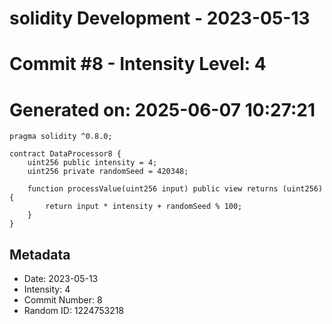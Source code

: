 ﻿# solidity Development - 2023-05-13
# Commit #8 - Intensity Level: 4
# Generated on: 2025-06-07 10:27:21
```solidity
pragma solidity ^0.8.0;

contract DataProcessor8 {
    uint256 public intensity = 4;
    uint256 private randomSeed = 420348;

    function processValue(uint256 input) public view returns (uint256) {
        return input * intensity + randomSeed % 100;
    }
}
```
## Metadata
- Date: 2023-05-13
- Intensity: 4
- Commit Number: 8
- Random ID: 1224753218
